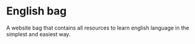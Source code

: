 # English bag

A website bag that contains all resources to learn english language in the simplest and easiest way.
